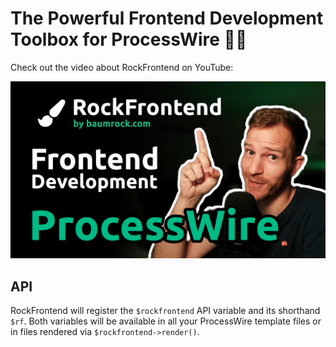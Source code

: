 # The Powerful Frontend Development Toolbox for ProcessWire 🚀🚀

Check out the video about RockFrontend on YouTube:

<a href='https://www.youtube.com/watch?v=7CoIj--u4ps'><img src=thumb.jpg class=blur></a>

## API

RockFrontend will register the `$rockfrontend` API variable and its shorthand `$rf`. Both variables will be available in all your ProcessWire template files or in files rendered via `$rockfrontend->render()`.